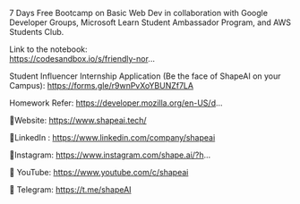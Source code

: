 7 Days Free Bootcamp on Basic Web Dev  in collaboration with
Google Developer Groups,  Microsoft Learn Student Ambassador Program, and AWS Students Club.
 


 Link to the notebook:  
https://codesandbox.io/s/friendly-nor...


 Student Influencer Internship Application (Be the face of ShapeAI on your Campus):
https://forms.gle/r9wnPvXoYBUNZf7LA


 Homework Refer: https://developer.mozilla.org/en-US/d...

   

📍Website:  https://www.shapeai.tech/​​​



 📍LinkedIn : https://www.linkedin.com/company/shapeai



 📍Instagram:  https://www.instagram.com/shape.ai/?h...



 📍 YouTube:  https://www.youtube.com/c/shapeai

 📍 Telegram:  https://t.me/shapeAI​
